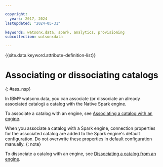 ```yaml
---

copyright:
  years: 2017, 2024
lastupdated: "2024-05-31"

keywords: watsonx.data, spark, analytics, provisioning
subcollection: watsonxdata

---
```


{{site.data.keyword.attribute-definition-list}}

# Associating or dissociating catalogs
{: #ass_nsp}

In IBM® watsonx.data, you can associate (or dissociate an already associated catalog) a catalog with the Native Spark engine.

To associate a catalog with an engine, see [Associating a catalog with an engine](watsonxdata?topic=watsonxdata-asso-cat-eng).

When you associate a catalog with a Spark engine, connection properties for the associated catalog are added to the Spark engine's default configuration. Do not overwrite these properties in default configuration manually.
{: note}

To dissociate a catalog with an engine, see [Dissociating a catalog from an engine](watsonxdata?topic=watsonxdata-disso-cat-eng).
